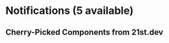 # Notifications (5 available)

## Cherry-Picked Components from 21st.dev

<!-- Add your selected notification components here -->

